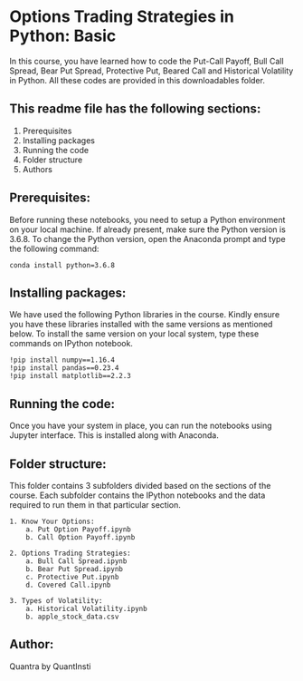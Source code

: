# Options Trading Strategies in Python: Basic

In this course, you have learned how to code the Put-Call Payoff, Bull Call Spread, Bear Put Spread, Protective Put, Beared Call and Historical Volatility in Python. All these codes are provided in this downloadables folder.

## This readme file has the following sections:
1. Prerequisites
2. Installing packages
3. Running the code
4. Folder structure
5. Authors

## Prerequisites:
Before running these notebooks, you need to setup a Python environment on your local machine. If already present, make sure the Python version is 3.6.8. To change the Python version, open the Anaconda prompt and type the following command: 

	conda install python=3.6.8

## Installing packages:
We have used the following Python libraries in the course. Kindly ensure you have these libraries installed with the same versions as mentioned below. To install the same version on your local system, type these commands on IPython notebook.

    !pip install numpy==1.16.4
    !pip install pandas==0.23.4
    !pip install matplotlib==2.2.3
  
## Running the code:
Once you have your system in place, you can run the notebooks using Jupyter interface. This is installed along with Anaconda.

## Folder structure:
This folder contains 3 subfolders divided based on the sections of the course. Each subfolder contains the IPython notebooks and the data required to run them in that particular section.

	1. Know Your Options:
		a. Put Option Payoff.ipynb
		b. Call Option Payoff.ipynb

	2. Options Trading Strategies:
		a. Bull Call Spread.ipynb
		b. Bear Put Spread.ipynb
		c. Protective Put.ipynb
		d. Covered Call.ipynb

	3. Types of Volatility:
		a. Historical Volatility.ipynb
		b. apple_stock_data.csv

## Author:
Quantra by QuantInsti
